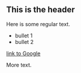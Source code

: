 ## This is the header

Here is some regular text.

* bullet 1
* bullet 2

[link to Google](http://www.google.com)

More text.